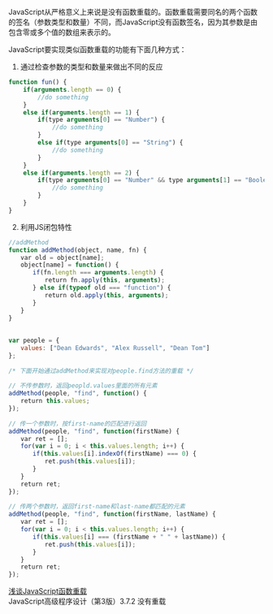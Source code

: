 JavaScript从严格意义上来说是没有函数重载的。函数重载需要同名的两个函数的签名（参数类型和数量）不同，而JavaScript没有函数签名，因为其参数是由包含零或多个值的数组来表示的。

JavaScript要实现类似函数重载的功能有下面几种方式：
1. 通过检查参数的类型和数量来做出不同的反应
```js
function fun() {
    if(arguments.length == 0) {
        //do something
    }
    else if(arguments.length == 1) {
        if(type arguments[0] == "Number") {
            //do something
        }
        else if(type arguments[0] == "String") {
            //do something
        }
    }
    else if(arguments.length == 2) {
        if(type arguments[0] == "Number" && type arguments[1] == "Boolean") {
            //do something
        }
    }
}
```
2. 利用JS闭包特性
```js
//addMethod
function addMethod(object, name, fn) {
　　var old = object[name];
　　object[name] = function() {
　　　　if(fn.length === arguments.length) {
　　　　　　return fn.apply(this, arguments);
　　　　} else if(typeof old === "function") {
　　　　　　return old.apply(this, arguments);
　　　　}
　　}
}
 
 
var people = {
　　values: ["Dean Edwards", "Alex Russell", "Dean Tom"]
};
 
/* 下面开始通过addMethod来实现对people.find方法的重载 */
 
// 不传参数时，返回peopld.values里面的所有元素
addMethod(people, "find", function() {
　　return this.values;
});
 
// 传一个参数时，按first-name的匹配进行返回
addMethod(people, "find", function(firstName) {
　　var ret = [];
　　for(var i = 0; i < this.values.length; i++) {
　　　　if(this.values[i].indexOf(firstName) === 0) {
　　　　　　ret.push(this.values[i]);
　　　　}
　　}
　　return ret;
});
 
// 传两个参数时，返回first-name和last-name都匹配的元素
addMethod(people, "find", function(firstName, lastName) {
　　var ret = [];
　　for(var i = 0; i < this.values.length; i++) {
　　　　if(this.values[i] === (firstName + " " + lastName)) {
　　　　　　ret.push(this.values[i]);
　　　　}
　　}
　　return ret;
});
```

[浅谈JavaScript函数重载](https://www.cnblogs.com/yugege/p/5539020.html)  
JavaScript高级程序设计（第3版）3.7.2 没有重载